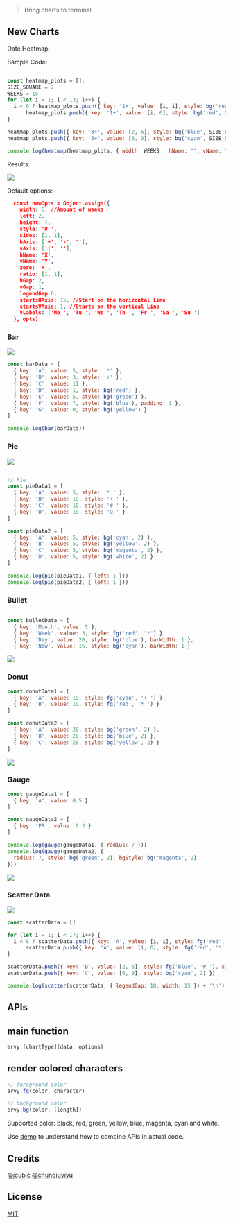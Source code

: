 
> Bring charts to terminal

## New Charts

Date Heatmap:

Sample Code:


```js

const heatmap_plots = [];
SIZE_SQUARE = 2
WEEKS = 15
for (let i = 1; i < 13; i++) {
  i < 6 ? heatmap_plots.push({ key: '1+', value: [i, i], style: bg('red', SIZE_SQUARE) })
    : heatmap_plots.push({ key: '1+', value: [i, 6], style: bg('red', SIZE_SQUARE) })
}

heatmap_plots.push({ key: '3+', value: [2, 6], style: bg('blue', SIZE_SQUARE)})
heatmap_plots.push({ key: '5+', value: [6, 0], style: bg('cyan', SIZE_SQUARE) })

console.log(heatmap(heatmap_plots, { width: WEEKS , hName: "", vName: "", startsHAxis: 15, left: 4}) + '\n')

```

Results: 

![](https://github.com/NeneWang/node-charts/raw/master/img/2023-01-20-16-15-52.png)

Default options:

```json
  const newOpts = Object.assign({
    width: 5, //Amount of weeks
    left: 2,
    height: 7,
    style: '# ',
    sides: [1, 1],
    hAxis: ['+', '-', ''],
    vAxis: ['|', ''],
    hName: 'X',
    vName: 'Y',
    zero: '+',
    ratio: [1, 1],
    hGap: 2,
    vGap: 1,
    legendGap:0,
    startsHAxis: 15, //Start on the horizontal Line
    startsVAxis: 1, //Starts on the vertical Line
    VLabels: ['Mo ', 'Tu ', 'We ', 'Th ', 'Fr ', 'Sa ', 'Su ']
  }, opts)
```


### Bar

![](https://github.com/NeneWang/node-charts/raw/master/img/2024-01-25-09-54-05.png)

```js
const barData = [
  { key: 'A', value: 5, style: '*' },
  { key: 'B', value: 3, style: '+' },
  { key: 'C', value: 11 },
  { key: 'D', value: 1, style: bg('red') },
  { key: 'E', value: 5, style: bg('green') },
  { key: 'F', value: 7, style: bg('blue'), padding: 1 },
  { key: 'G', value: 0, style: bg('yellow') }
]

console.log(bar(barData))
```

### Pie

![](https://github.com/NeneWang/node-charts/raw/master/img/2024-01-25-09-55-22.png)

```js

// Pie
const pieData1 = [
  { key: 'A', value: 5, style: '* ' },
  { key: 'B', value: 10, style: '+ ' },
  { key: 'C', value: 10, style: '# ' },
  { key: 'D', value: 10, style: 'O ' }
]

const pieData2 = [
  { key: 'A', value: 5, style: bg('cyan', 2) },
  { key: 'B', value: 5, style: bg('yellow', 2) },
  { key: 'C', value: 5, style: bg('magenta', 2) },
  { key: 'D', value: 5, style: bg('white', 2) }
]

console.log(pie(pieData1, { left: 1 }))
console.log(pie(pieData2, { left: 1 }))
```
### Bullet

```js

const bulletData = [
  { key: 'Month', value: 5 },
  { key: 'Week', value: 3, style: fg('red', '*') },
  { key: 'Day', value: 20, style: bg('blue'), barWidth: 1 },
  { key: 'Now', value: 15, style: bg('cyan'), barWidth: 1 }
```

![](https://github.com/NeneWang/node-charts/raw/master/img/2024-01-25-09-57-03.png)

### Donut

```js
const donutData1 = [
  { key: 'A', value: 10, style: fg('cyan', '+ ') },
  { key: 'B', value: 10, style: fg('red', '* ') }
]
```

```js
const donutData2 = [
  { key: 'A', value: 20, style: bg('green', 2) },
  { key: 'B', value: 20, style: bg('blue', 2) },
  { key: 'C', value: 20, style: bg('yellow', 2) }
]
```


![](https://github.com/NeneWang/node-charts/raw/master/img/2024-01-25-09-57-48.png)

### Gauge

```js
const gaugeData1 = [
  { key: 'A', value: 0.5 }
]

const gaugeData2 = [
  { key: 'PR', value: 0.3 }
]

console.log(gauge(gaugeData1, { radius: 7 }))
console.log(gauge(gaugeData2, {
  radius: 7, style: bg('green', 2), bgStyle: bg('magenta', 2)
}))

```

![](https://github.com/NeneWang/node-charts/raw/master/img/2024-01-25-09-58-17.png)

### Scatter Data

![](https://github.com/NeneWang/node-charts/raw/master/img/2024-01-25-09-53-37.png)

```js
const scatterData = []

for (let i = 1; i < 17; i++) {
  i < 6 ? scatterData.push({ key: 'A', value: [i, i], style: fg('red', '*') })
    : scatterData.push({ key: 'A', value: [i, 6], style: fg('red', '*') })
}

scatterData.push({ key: 'B', value: [2, 6], style: fg('blue', '# '), sides: [2, 2] })
scatterData.push({ key: 'C', value: [6, 9], style: bg('cyan', 2) })

console.log(scatter(scatterData, { legendGap: 18, width: 15 }) + '\n')

```

## APIs

## main function
```js
ervy.[chartType](data, options)
```

## render colored characters
```js
// foreground color
ervy.fg(color, character)

// background color
ervy.bg(color, [length])
```
Supported color: black, red, green, yellow, blue, magenta, cyan and white.

Use [demo](/demo/index.js) to understand how to combine APIs in actual code.

## Credits

[@jcubic](https://github.com/jcubic)
[@chunqiuyiyu](https://github.com/chunqiuyiyu/ervy)

## License
[MIT](./LICENSE)
